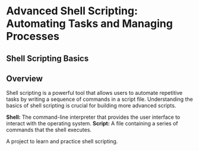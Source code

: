 # Advanced Shell Scripting: Automating Tasks and Managing Processes

## Shell Scripting Basics
## Overview
Shell scripting is a powerful tool that allows users to automate repetitive tasks by writing a sequence of commands in a script file. Understanding the basics of shell scripting is crucial for building more advanced scripts.

**Shell:** The command-line interpreter that provides the user interface to interact with the operating system.
**Script:** A file containing a series of commands that the shell executes.

 A project to learn and practice shell scripting.